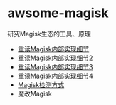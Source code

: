 # awsome-magisk

研究Magisk生态的工具、原理

- [重读Magisk内部实现细节](https://github.com/tcc0lin/awsome-magisk/blob/main/%E9%87%8D%E8%AF%BBMagisk%E5%86%85%E9%83%A8%E5%AE%9E%E7%8E%B0%E7%BB%86%E8%8A%82.md)
- [重读Magisk内部实现细节2](https://github.com/tcc0lin/awsome-magisk/blob/main/%E9%87%8D%E8%AF%BBMagisk%E5%86%85%E9%83%A8%E5%AE%9E%E7%8E%B0%E7%BB%86%E8%8A%822.md)
- [重读Magisk内部实现细节3](https://github.com/tcc0lin/awsome-magisk/blob/main/%E9%87%8D%E8%AF%BBMagisk%E5%86%85%E9%83%A8%E5%AE%9E%E7%8E%B0%E7%BB%86%E8%8A%823.md)
- [重读Magisk内部实现细节4](https://github.com/tcc0lin/awsome-magisk/blob/main/%E9%87%8D%E8%AF%BBMagisk%E5%86%85%E9%83%A8%E5%AE%9E%E7%8E%B0%E7%BB%86%E8%8A%824.md)
- [Magisk检测方式](https://github.com/tcc0lin/awsome-magisk/blob/main/Magisk%E6%A3%80%E6%B5%8B%E6%96%B9%E5%BC%8F.md)
- 魔改Magisk
